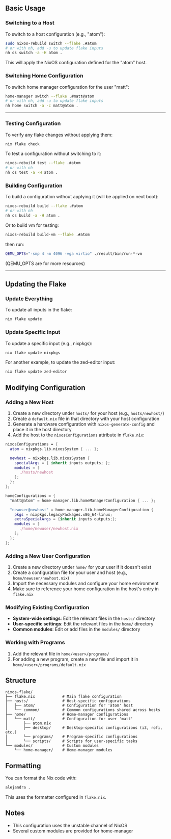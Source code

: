 ## Basic Usage
### Switching to a Host

To switch to a host configuration (e.g., "atom"):
```bash
sudo nixos-rebuild switch --flake .#atom
# or with nh, add -u to update flake inputs
nh os switch -a -H atom .
```
This will apply the NixOS configuration defined for the "atom" host.

### Switching Home Configuration
To switch home manager configuration for the user "matt":
```bash
home-manager switch --flake .#matt@atom
# or with nh, add -u to update flake inputs
nh home switch -a -c matt@atom .
```

---

### Testing Configuration
To verify any flake changes without applying them:
```bash
nix flake check
```

To test a configuration without switching to it:
```bash
nixos-rebuild test --flake .#atom
# or with nh
nh os test -a -H atom .
```

### Building Configuration
To build a configuration without applying it (will be applied on next boot):
```bash
nixos-rebuild build --flake .#atom
# or with nh
nh os build -a -H atom .
```
Or to build vm for testing:
```bash
nixos-rebuild build-vm --flake .#atom
```
then run:
```bash
QEMU_OPTS="-smp 4 -m 4096 -vga virtio" ./result/bin/run-*-vm
```
(QEMU_OPTS are for more resources)

---

## Updating the Flake
### Update Everything
To update all inputs in the flake:
```bash
nix flake update
```

### Update Specific Input
To update a specific input (e.g., nixpkgs):
```bash
nix flake update nixpkgs
```

For another example, to update the zed-editor input:
```bash
nix flake update zed-editor
```

## Modifying Configuration
### Adding a New Host

1. Create a new directory under `hosts/` for your host (e.g., `hosts/newhost/`)
2. Create a `default.nix` file in that directory with your host configuration
3. Generate a hardware configuration with `nixos-generate-config` and place it in the host directory
4. Add the host to the `nixosConfigurations` attribute in `flake.nix`:

```nix
nixosConfigurations = {
  atom = nixpkgs.lib.nixosSystem { ... };

  newhost = nixpkgs.lib.nixosSystem {
    specialArgs = { inherit inputs outputs; };
    modules = [
      ./hosts/newhost
    ];
  };
};

homeConfigurations = {
  "matt@atom" = home-manager.lib.homeManagerConfiguration { ... };

  "newuser@newhost" = home-manager.lib.homeManagerConfiguration {
    pkgs = nixpkgs.legacyPackages.x86_64-linux;
    extraSpecialArgs = {inherit inputs outputs;};
    modules = [
      ./home/newuser/newhost.nix
    ];
  };
};
```

### Adding a New User Configuration

1. Create a new directory under `home/` for your user if it doesn't exist
2. Create a configuration file for your user and host (e.g., `home/newuser/newhost.nix`)
3. Import the necessary modules and configure your home environment
4. Make sure to reference your home configuration in the host's entry in `flake.nix`

### Modifying Existing Configuration

- **System-wide settings**: Edit the relevant files in the `hosts/` directory
- **User-specific settings**: Edit the relevant files in the `home/` directory
- **Common modules**: Edit or add files in the `modules/` directory

### Working with Programs

1. Add the relevant file in `home/<user>/programs/`
2. For adding a new program, create a new file and import it in `home/<user>/programs/default.nix`

## Structure

```
nixos-flake/
├── flake.nix            # Main flake configuration
├── hosts/               # Host-specific configurations
│   ├── atom/            # Configuration for 'atom' host
│   └── common/          # Common configurations shared across hosts
├── home/                # Home-manager configurations
│   └── matt/            # Configuration for user 'matt'
│       ├── atom.nix
│       ├── desktop/     # Desktop-specific configurations (i3, rofi, etc.)
│       └── programs/    # Program-specific configurations
│       └── scripts/     # Scripts for user-specific tasks
└── modules/             # Custom modules
    └── home-manager/    # Home-manager modules
```

## Formatting

You can format the Nix code with:

```bash
alejandra .
```

This uses the formatter configured in `flake.nix`.

## Notes

- This configuration uses the unstable channel of NixOS
- Several custom modules are provided for home-manager